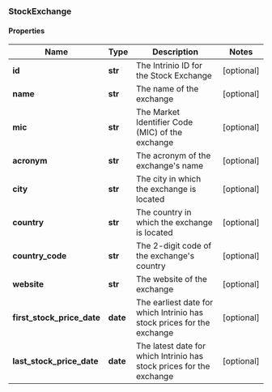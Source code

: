 ### StockExchange

#### Properties
Name | Type | Description | Notes
------------ | ------------- | ------------- | -------------
**id** | **str** | The Intrinio ID for the Stock Exchange | [optional] 
**name** | **str** | The name of the exchange | [optional] 
**mic** | **str** | The Market Identifier Code (MIC) of the exchange | [optional] 
**acronym** | **str** | The acronym of the exchange&#39;s name | [optional] 
**city** | **str** | The city in which the exchange is located | [optional] 
**country** | **str** | The country in which the exchange is located | [optional] 
**country_code** | **str** | The 2-digit code of the exchange&#39;s country | [optional] 
**website** | **str** | The website of the exchange | [optional] 
**first_stock_price_date** | **date** | The earliest date for which Intrinio has stock prices for the exchange | [optional] 
**last_stock_price_date** | **date** | The latest date for which Intrinio has stock prices for the exchange | [optional] 



